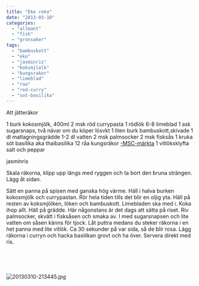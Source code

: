 ```yaml
---
title: "Eko reko"
date: "2013-03-10"
categories: 
  - "allmant"
  - "fisk"
  - "gronsaker"
tags: 
  - "bambuskott"
  - "eko"
  - "jasminris"
  - "koksmjlolk"
  - "kungsrakor"
  - "limeblad"
  - "raa"
  - "rod-curry"
  - "sot-basilika"
---
```


Att jätteräkor

1 burk kokosmjölk, 400ml 2 msk röd currypasta 1 rödlök 6-8 limeblad 1 ask sugarsnaps, två nävar om du köper lösvkt 1 liten burk bambuskott,skivade 1 dl matlagningsgrädde 1-2 dl vatten 2 msk palmsocker 2 msk fisksås 1 kruka söt basilika aka thaibasilika 12 råa kungsräkor [\-MSC-märkta](http://www.msc.org/press/nyhetsarkiv/miljomarkt-jatteraka-gor-entre) 1 vitlöksklyfta salt och peppar

jasminris

Skala räkorna, klipp upp längs med ryggen och ta bort den bruna strängen. Lägg åt sidan.

Sätt en panna på spisen med ganska hög värme. Häll i halva burken kokosmjölk och currypastan. Rör hela tiden tills det blir en oljig yta. Häll på resten av koksmjölken, löken och bambuskott. Limebladen ska med i. Koka ihop allt. Häll på grädde. Här någonstans är det dags att sätta på riset. Riv palmsocker, skvätt i fisksåsen och smaka av. I med sugarsnapsen och lite vatten om såsen känns för tjock. Låt puttra medans du steker räkorna i en het panna med lite vitlök. Ca 30 sekunder på var sida, så de blir rosa. Lägg räkorna i curryn och hacka basilikan grovt och ha över. Servera direkt med ris.

 

 

![20130310-213445.jpg](/static/img/20130310-213445.jpg)
